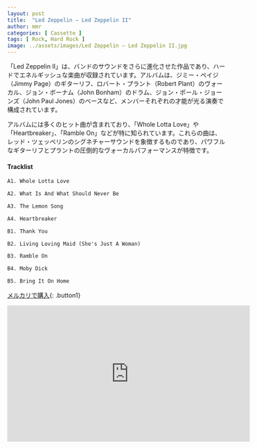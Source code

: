 ```yaml
---
layout: post
title:  "Led Zeppelin – Led Zeppelin II"
author: mmr
categories: [ Cassette ]
tags: [ Rock, Hard Rock ]
image: ../assets/images/Led Zeppelin – Led Zeppelin II.jpg
---
```


「Led Zeppelin II」は、バンドのサウンドをさらに進化させた作品であり、ハードでエネルギッシュな楽曲が収録されています。アルバムは、ジミー・ペイジ（Jimmy Page）のギターリフ、ロバート・プラント（Robert Plant）のヴォーカル、ジョン・ボーナム（John Bonham）のドラム、ジョン・ポール・ジョーンズ（John Paul Jones）のベースなど、メンバーそれぞれの才能が光る演奏で構成されています。

アルバムには多くのヒット曲が含まれており、「Whole Lotta Love」や「Heartbreaker」、「Ramble On」などが特に知られています。これらの曲は、レッド・ツェッペリンのシグネチャーサウンドを象徴するものであり、パワフルなギターリフとプラントの圧倒的なヴォーカルパフォーマンスが特徴です。

#### Tracklist
```md
A1. Whole Lotta Love

A2. What Is And What Should Never Be

A3. The Lemon Song

A4. Heartbreaker

B1. Thank You

B2. Living Loving Maid (She's Just A Woman)

B3. Ramble On

B4. Moby Dick

B5. Bring It On Home
```

[メルカリで購入](https://jp.mercari.com/item/m17507286292?afid=6142608987){: .button1}

<iframe width="560" height="315" src="https://www.youtube.com/embed/W2bxOJX-E3M?si=M6YK6py45hbfKlGz" title="YouTube video player" frameborder="0" allow="accelerometer; autoplay; clipboard-write; encrypted-media; gyroscope; picture-in-picture; web-share" referrerpolicy="strict-origin-when-cross-origin" allowfullscreen></iframe>